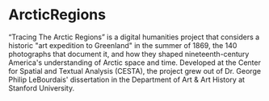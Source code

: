 # ArcticRegions

“Tracing The Arctic Regions” is a digital humanities project that considers a historic "art expedition to Greenland" in the summer of 1869, the 140 photographs that document it, and how they shaped nineteenth-century America's understanding of Arctic space and time. Developed at the Center for Spatial and Textual Analysis (CESTA), the project grew out of Dr. George Philip LeBourdais' dissertation in the Department of Art & Art History at Stanford University.
